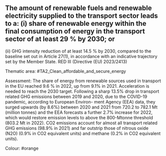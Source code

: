 ## The amount of renewable fuels and renewable electricity supplied to the transport sector leads to a: (i) share of renewable energy within the final consumption of energy in the transport sector of at least 29 % by 2030; or
(ii) GHG intensity reduction of at least 14.5 % by 2030, compared to the baseline set out in Article 27(1), in accordance with an indicative trajectory set by the Member State.
RED III (Directive (EU) 2023/2413)

Thematic area: #TA2_Clean_affordable_and_secure_energy

Assessment: The share of energy from renewable sources used in transport in the EU reached 9.6 % in 2022, up from 9.1% in 2021. Acceleration is needed to reach the 2030 target. Following a sharp 13.5% drop in transport related GHG emissions between 2019 and 2020, due to the COVID-19 pandemic, according to European Environ- ment Agency (EEA) data, they surged upwards (by 8.6%) between 2020 and 2021 from 720.2 to 782.1 Mt (million tonnes) and the EEA forecasts a further 2.7% increase for 2022, which would restore emission levels to above the 800-Mtonne threshold (803.2 Mt in 2022).
CO2 emissions account for almost all transport related GHG emissions (98.9% in 2021) and far outstrip those of nitrous oxide (N2O) (0.9% in CO2 equivalent units) and methane (0.2% in CO2 equivalent units).

Colour: #orange